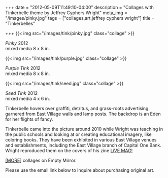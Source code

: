 +++
date = "2012-05-09T11:49:10-04:00"
description = "Collages with Tinkerbelle theme by Jeffrey Cyphers Wright"
meta_img = "/images/pinky.jpg"
tags = ["collages,art,jeffrey cyphers wright"]
title = "Tinkerbelles"

+++ 
{{< img src="/images/tink/pinky.jpg" class="collage" >}}
<p> <em>Pinky</em> 2012<br> mixed media 8 x 8 in.</p>

{{< img src="/images/tink/purple.jpg" class="collage" >}}
<p> <em>Purple Tink</em> 2012<br> mixed media 8 x 8 in.</p>

{{< img src="/images/tink/seed.jpg" class="collage" >}}
<p><em>Seed Tink</em> 2012<br> mixed media 4 x 6 in.</p>

Tinkerbelle hovers over graffiti, detritus, and grass-roots advertising garnered from East Village walls and lamp posts. The backdrop is an Eden for her flights of fancy.

Tinkerbelle came into the picture around 2010 while Wright was teaching in the public schools and looking at or creating educational imagery, like coloring books. They have been exhibited in various East Village venues and establishments, including the East Village branch of Capital One Bank. Wright reproduced them on the covers of his zine [LiVE MAG!](http://livemag.org)

[[MORE]](http://www.emptymirrorbooks.com/visual-art/insignia-collages-by-jeffrey-cyphers-wright.html) collages on Empty Mirror.

Please use the email link below to inquire about purchasing original art.




